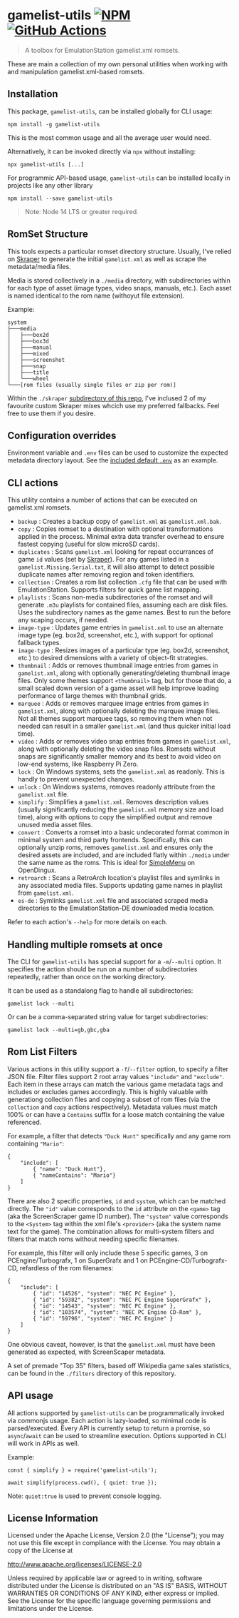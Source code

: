 # gamelist-utils  [![NPM](https://img.shields.io/npm/v/gamelist-utils.svg?logo=npm)](https://www.npmjs.com/package/gamelist-utils) [![GitHub Actions](https://github.com/jaycanuck/gamelist-utils/actions/workflows/lint.yml/badge.svg)](https://github.com/JayCanuck/gamelist-utils/actions/workflows/lint.yml)
> A toolbox for EmulationStation gamelist.xml romsets.

These are main a collection of my own personal utilities when working with and manipulation gamelist.xml-based romsets.

## Installation

This package, `gamelist-utils`, can be installed globally for CLI usage:
```
npm install -g gamelist-utils
```
This is the most common usage and all the average user would need.


Alternatively, it can be invoked directly via `npx` without installing:
```
npx gamelist-utils [...]
```

For programmic API-based usage, `gamelist-utils` can be installed locally in projects like any other library
```
npm install --save gamelist-utils
```

> Note: Node 14 LTS or greater required.

## RomSet Structure

This tools expects a particular romset directory structure.  Usually, I've relied on [Skraper](http://skraper.net/) to generate the initial `gamelist.xml` as well as scrape the metadata/media files.

Media is stored collectively in a `./media` directory, with subdirectories within for each type of asset (image types, video snaps, manuals, etc.). Each asset is named identical to the rom name (withoyut file extension).

Example:
```
system
├───media
│   ├───box2d
│   ├───box3d
│   ├───manual
│   ├───mixed
│   ├───screenshot
│   ├───snap
│   ├───title
│   └───wheel
└───[rom files (usually single files or zip per rom)]
```

Within the `./skraper` [subdirectory of this repo](https://github.com/JayCanuck/gamelist-utils/tree/main/skraper), I've inclused 2 of my favourite custom Skraper mixes whcich use my preferred fallbacks. Feel free to use them if you desire.

## Configuration overrides

Environment variable and `.env` files can be used to customize the expected metadata directory layout. See the [included default `.env`](https://github.com/JayCanuck/gamelist-utils/blob/main/.env) as an example.

## CLI actions

This utility contains a number of actions that can be executed on gamelist.xml romsets.

* `backup` : Creates a backup copy of `gamelist.xml` as `gamelist.xml.bak`.
* `copy` : Copies romset to a destination with optional transformations applied in the process. Minimal extra data transfer overhead to ensure fastest copying (useful for slow microSD cards).
* `duplicates` : Scans `gamelist.xml` looking for repeat occurrances of game `id` values (set by [Skraper](http://skraper.net/)). For any games listed in a `gamelist.Missing.Serial.txt`, it will also attempt to detect possible duplicate names after removing region and token identifiers.
* `collection` : Creates a rom list collection `.cfg` file that can be used with EmulationStation. Supports filters for quick game list mapping.
* `playlists` : Scans non-media subdirectories of the romset and will generate `.m3u` playlists for contained files, assuming each are disk files. Uses the subdirectory names as the game names.  Best to run the before any scaping occurs, if needed.
* `image-type` : Updates game entries in `gamelist.xml` to use an alternate image type (eg. box2d, screenshot, etc.), with support for optional fallback types.
* `image-type` : Resizes images of a particular type (eg. box2d, screenshot, etc.) to desired dimensions with a variety of object-fit strategies.
* `thumbnail` : Adds or removes thumbnail image entries from games in `gamelist.xml`, along with optionally generating/deleting thumbnail image files. Only some themes support `<thumbnail>` tag, but for those that do, a small scaled down version of a game asset will help improve loading performance of large themes with thumbnail grids.
* `marquee` : Adds or removes marquee image entries from games in `gamelist.xml`, along with optionally deleting the marquee image files. Not all themes support marquee tags, so removing them when not needed can result in a smaller `gamelist.xml` (and thus quicker initial load time).
* `video` : Adds or removes video snap entries from games in `gamelist.xml`, along with optionally deleting the video snap files. Romsets without snaps are significantly smaller memory and its best to avoid video on low-end systems, like Raspberry Pi Zero.
* `lock` : On Windows systems, sets the `gamelist.xml` as readonly. This is handly to prevent unexpected changes.
* `unlock` : On Windows systems, removes readonly attribute from the `gamelist.xml` file.
* `simplify` : Simplifies a `gamelist.xml`.  Removes description values (usually significantly reducing the `gamelist.xml` memory size and load time), along with options to copy the simplified output and remove unused media asset files.
* `convert` : Converts a romset into a basic undecorated format common in minimal system and third party frontends. Specifically, this can optionally unzip roms, removes `gamelist.xml` and ensures only the desired assets are included, and are included flatly within `./media` under the same name as the roms. This is ideal for [SimpleMenu](https://github.com/fgl82/simplemenu/) on OpenDingux.
* `retroarch` : Scans a RetroArch location's playlist files and symlinks in any associated media files. Supports updating game names in playlist from `gamelist.xml`.
* `es-de` : Symlinks `gamelist.xml` file and associated scraped media directories to the EmulationStation-DE downloaded media location.


Refer to each action's `--help` for more details on each.

## Handling multiple romsets at once

The CLI for `gamelist-utils` has special support for a `-m`/`--multi` option. It specifies the action should be run on a number of subdirectories repeatedly, rather than once on the working directory.

It can be used as a standalong flag to handle all subdirectories:
```
gamelist lock --multi
```

Or can be a comma-separated string value for target subdirectories:
```
gamelist lock --multi=gb,gbc,gba
```

## Rom List Filters

Various actions in this utility support a `-f`/`--filter` option, to specify a filter JSON file.  Filter files support 2 root array values `"include"` and `"exclude"`. Each item in these arrays can match the various game metadata tags and includes or excludes games accordingly. This is highly valuable with generationg collection files and copying a subset of rom files (via the `collection` and `copy` actions respectively).  Metadata values must match 100% or can have a `Contains` suffix for a loose match containing the value referenced.

For example, a filter that detects `"Duck Hunt"` specifically and any game rom containing `"Mario"`:
```
{
    "include": [
        { "name": "Duck Hunt"},
        { "nameContains": "Mario"}
    ]
}
```

There are also 2 specific properties, `id` and `system`, which can be matched directly. The `"id"` value corresponds to the `id` attribute on the `<game>` tag (aka the ScreenScraper game ID number). The `"system"` value corresponds to the `<System>` tag within the xml file's `<provider>` (aka the system name text for the game).  The combination allows for multi-system filters and filters that match roms without needing specific filenames.

For example, this filter will only include these 5 specific games, 3 on PCEngine/Turbografx, 1 on SuperGrafx and 1 on PCEngine-CD/Turbografx-CD, refardless of the rom filenames:
```
{
	"include": [
		{ "id": "14526", "system": "NEC PC Engine" },
		{ "id": "59382", "system": "NEC PC Engine SuperGrafx" },
		{ "id": "14543", "system": "NEC PC Engine" },
		{ "id": "103574", "system": "NEC PC Engine CD-Rom" },
		{ "id": "59796", "system": "NEC PC Engine" }
    ]
}
```
One obvious caveat, however, is that the `gamelist.xml` must have been generated as expected, with ScreenScaper metadata.

A set of premade "Top 35" filters, based off Wikipedia game sales statistics, can be found in the `./filters` directory of this repository.

## API usage

All actions supported by `gamelist-utils` can be programmatically invoked via commonjs usage. Each action is lazy-loaded, so minimal code is parsed/executed. Every API is currently setup to return a promise, so `async`/`await` can be used to streamline execution. Options supported in CLI will work in APIs as well.

Example:
```
const { simplify } = require('gamelist-utils');

await simplify(process.cwd(), { quiet: true });
```
Note: `quiet:true` is used to prevent console logging.


## License Information

Licensed under the Apache License, Version 2.0 (the "License"); you may not use this file except in compliance with the License. You may obtain a copy of the License at

http://www.apache.org/licenses/LICENSE-2.0

Unless required by applicable law or agreed to in writing, software distributed under the License is distributed on an "AS IS" BASIS, WITHOUT WARRANTIES OR CONDITIONS OF ANY KIND, either express or implied. See the License for the specific language governing permissions and limitations under the License.
